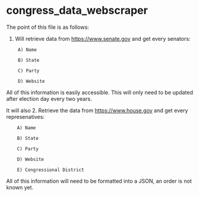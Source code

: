# congress_data_webscraper

The point of this file is as follows:
1. Will retrieve data from https://www.senate.gov and get every senators:

        A) Name

        B) State

        C) Party

        D) Website

All of this information is easily accessible. This will only need to be updated after election day every two years.

It will also
2. Retrieve the data from https://www.house.gov and get every represenatives:

        A) Name

        B) State

        C) Party

        D) Website
 
        E) Congressional District

All of this information will need to be formatted into a JSON, an order is not known yet.
